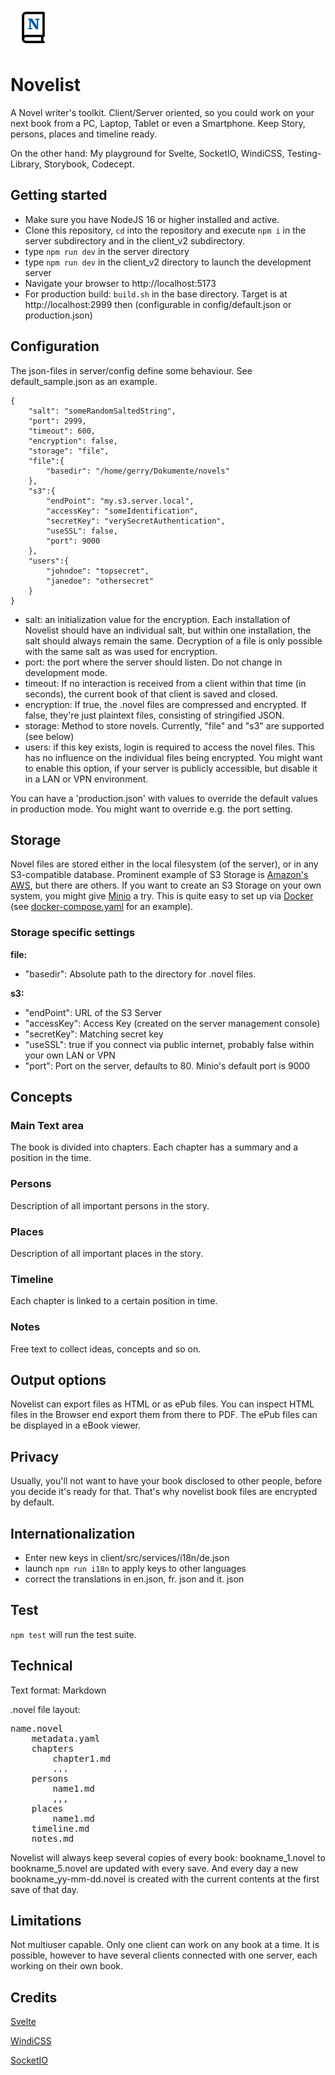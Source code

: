![](client/public/favicon.png) 

# Novelist 

A Novel writer's toolkit. Client/Server oriented, so you could work on your next book from a PC, Laptop, Tablet or even a Smartphone. Keep Story, persons, places and timeline ready.

On the other hand: My playground for Svelte, SocketIO, WindiCSS, Testing-Library, Storybook, Codecept. 

## Getting started

* Make sure you have NodeJS 16 or higher installed and active.
* Clone this repository, `cd` into the repository and execute `npm i`  in the server subdirectory and in the client_v2 subdirectory.
* type `npm run dev` in the server directory
* type `npm run dev` in the client_v2 directory to launch the development server
* Navigate your browser to http://localhost:5173
* For production build: `build.sh` in the base directory. Target is at http://localhost:2999 then (configurable in config/default.json or production.json)

## Configuration

The json-files in server/config define some behaviour. See default_sample.json as an example.
````
{
    "salt": "someRandomSaltedString",
    "port": 2999,
    "timeout": 600,
    "encryption": false,
    "storage": "file",
    "file":{
        "basedir": "/home/gerry/Dokumente/novels"
    },
    "s3":{
        "endPoint": "my.s3.server.local",
        "accessKey": "someIdentification",
        "secretKey": "verySecretAuthentication",
        "useSSL": false,
        "port": 9000
    },
    "users":{
        "johndoe": "topsecret",
        "janedoe": "othersecret"
    }
}

````
* salt: an initialization value for the encryption. Each installation of Novelist should have an individual salt, but within one installation, the salt should always remain the same. Decryption of a file is only possible with the same salt as was used for encryption.
* port: the port where the server should listen. Do not change in development mode.
* timeout: If no interaction is received from a client within that time (in seconds), the current book of that client is saved and closed.
* encryption: If true, the .novel files are compressed and encrypted. If false, they're just plaintext files, consisting of stringified JSON.
* storage: Method to store novels. Currently, "file" and "s3" are supported (see below)
* users: if this key exists, login is required to access the novel files. This has no influence on the individual files being encrypted. You might want to enable this option, if your server is publicly accessible, but disable it in a LAN or VPN environment.
  

You can have a 'production.json' with values to override the default values in production mode. You might want to override e.g. the port setting.

## Storage

Novel files are stored either in the local filesystem (of the server), or in any S3-compatible database. Prominent example of S3 Storage is [Amazon's AWS](https://aws.amazon.com/s3/), but there are others. If you want to create an S3 Storage on your own system, you might give [Minio](https://min.io/) a try. This is quite easy to set up via [Docker](https://hub.docker.com/r/minio/minio) (see [docker-compose.yaml](docker-compose.yaml) for an example).

### Storage specific settings

**file:**

* "basedir": Absolute path to the directory for .novel files.

**s3:**

* "endPoint": URL of the S3 Server
* "accessKey": Access Key (created on the server management console)
* "secretKey": Matching secret key
* "useSSL": true if you connect via public internet, probably false within your own LAN or VPN
* "port": Port on the server, defaults to 80. Minio's default port is 9000


## Concepts

### Main Text area

The book is divided into chapters. Each chapter has a summary and a position in the time.

### Persons

Description of all important persons in the story.

### Places

Description of all important places in the story. 

### Timeline

Each chapter is linked to a certain position in time.

### Notes

Free text to collect ideas, concepts and so on.

## Output options

Novelist can export files as HTML or as ePub files. You can inspect HTML files in the Browser end export them from there to PDF. The ePub files can be displayed in a eBook viewer. 

## Privacy

Usually, you'll not want to have your book disclosed to other people, before you decide it's ready for that. That's why novelist book files are encrypted by default.


## Internationalization

* Enter new keys in client/src/services/i18n/de.json
* launch `npm run i18n` to apply keys to other languages
* correct the translations in en.json, fr. json and it. json

## Test

`npm test` will run the test suite.

## Technical

Text format: Markdown

.novel file layout:

<pre>
name.novel
    metadata.yaml
    chapters
        chapter1.md
        ...
    persons
        name1.md
        ,,, 
    places
        name1.md
    timeline.md    
    notes.md
</pre>    

Novelist will always keep several copies of every book: bookname_1.novel to bookname_5.novel are updated with every save. And every day a new bookname_yy-mm-dd.novel is created with the current contents at the first save of that day.

## Limitations

Not multiuser capable. Only one client can work on any book at a time. It is possible, however to have several clients connected with one server, each working on their own book.

## Credits

[Svelte](https://svelte.dev)

[WindiCSS](https://windicss.org/)

[SocketIO](https://socket.io/)






